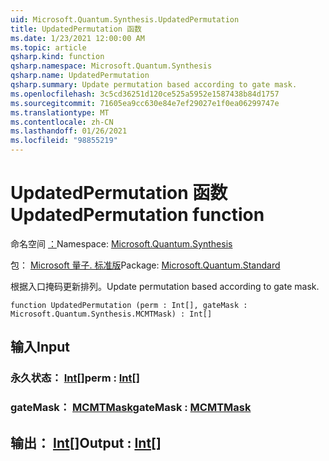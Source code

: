 ```yaml
---
uid: Microsoft.Quantum.Synthesis.UpdatedPermutation
title: UpdatedPermutation 函数
ms.date: 1/23/2021 12:00:00 AM
ms.topic: article
qsharp.kind: function
qsharp.namespace: Microsoft.Quantum.Synthesis
qsharp.name: UpdatedPermutation
qsharp.summary: Update permutation based according to gate mask.
ms.openlocfilehash: 3c5cd36251d120ce525a5952e1587438b84d1757
ms.sourcegitcommit: 71605ea9cc630e84e7ef29027e1f0ea06299747e
ms.translationtype: MT
ms.contentlocale: zh-CN
ms.lasthandoff: 01/26/2021
ms.locfileid: "98855219"
---
```

# <a name="updatedpermutation-function"></a><span data-ttu-id="c32b7-102">UpdatedPermutation 函数</span><span class="sxs-lookup"><span data-stu-id="c32b7-102">UpdatedPermutation function</span></span>

<span data-ttu-id="c32b7-103">命名空间 [：](xref:Microsoft.Quantum.Synthesis)</span><span class="sxs-lookup"><span data-stu-id="c32b7-103">Namespace: [Microsoft.Quantum.Synthesis](xref:Microsoft.Quantum.Synthesis)</span></span>

<span data-ttu-id="c32b7-104">包： [Microsoft 量子. 标准版](https://nuget.org/packages/Microsoft.Quantum.Standard)</span><span class="sxs-lookup"><span data-stu-id="c32b7-104">Package: [Microsoft.Quantum.Standard](https://nuget.org/packages/Microsoft.Quantum.Standard)</span></span>


<span data-ttu-id="c32b7-105">根据入口掩码更新排列。</span><span class="sxs-lookup"><span data-stu-id="c32b7-105">Update permutation based according to gate mask.</span></span>

```qsharp
function UpdatedPermutation (perm : Int[], gateMask : Microsoft.Quantum.Synthesis.MCMTMask) : Int[]
```


## <a name="input"></a><span data-ttu-id="c32b7-106">输入</span><span class="sxs-lookup"><span data-stu-id="c32b7-106">Input</span></span>

### <a name="perm--int"></a><span data-ttu-id="c32b7-107">永久状态： [Int](xref:microsoft.quantum.lang-ref.int)[]</span><span class="sxs-lookup"><span data-stu-id="c32b7-107">perm : [Int](xref:microsoft.quantum.lang-ref.int)[]</span></span>




### <a name="gatemask--mcmtmask"></a><span data-ttu-id="c32b7-108">gateMask： [MCMTMask](xref:Microsoft.Quantum.Synthesis.MCMTMask)</span><span class="sxs-lookup"><span data-stu-id="c32b7-108">gateMask : [MCMTMask](xref:Microsoft.Quantum.Synthesis.MCMTMask)</span></span>





## <a name="output--int"></a><span data-ttu-id="c32b7-109">输出： [Int](xref:microsoft.quantum.lang-ref.int)[]</span><span class="sxs-lookup"><span data-stu-id="c32b7-109">Output : [Int](xref:microsoft.quantum.lang-ref.int)[]</span></span>

